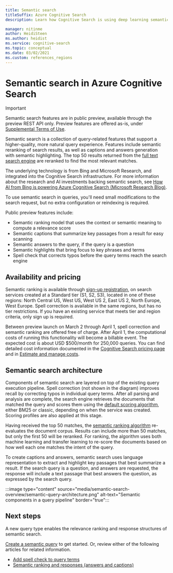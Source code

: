 ```yaml
---
title: Semantic search
titleSuffix: Azure Cognitive Search
description: Learn how Cognitive Search is using deep learning semantic search models from Bing to make search results more intuitive.

manager: nitinme
author: HeidiSteen
ms.author: heidist
ms.service: cognitive-search
ms.topic: conceptual
ms.date: 03/02/2021
ms.custom: references_regions
---
```

# Semantic search in Azure Cognitive Search

> [!IMPORTANT]
> Semantic search features are in public preview, available through the preview REST API only. Preview features are offered as-is, under [Supplemental Terms of Use](https://azure.microsoft.com/support/legal/preview-supplemental-terms/).

Semantic search is a collection of query-related features that support a higher-quality, more natural query experience. Features include semantic reranking of search results, as well as captions and answers generation with semantic highlighting. The top 50 results returned from the [full text search engine](search-lucene-query-architecture.md) are reranked to find the most relevant matches.

The underlying technology is from Bing and Microsoft Research, and integrated into the Cognitive Search infrastructure. For more information about the research and AI investments backing semantic search, see [How AI from Bing is powering Azure Cognitive Search (Microsoft Research Blog)](https://www.microsoft.com/research/blog/the-science-behind-semantic-search-how-ai-from-bing-is-powering-azure-cognitive-search/).

To use semantic search in queries, you'll need small modifications to the search request, but no extra configuration or reindexing is required.

Public preview features include:

+ Semantic ranking model that uses the context or semantic meaning to compute a relevance score
+ Semantic captions that summarize key passages from a result for easy scanning
+ Semantic answers to the query, if the query is a question
+ Semantic highlights that bring focus to key phrases and terms
+ Spell check that corrects typos before the query terms reach the search engine

## Availability and pricing

Semantic ranking is available through [sign-up registration](https://aka.ms/SemanticSearchPreviewSignup), on search services created at a Standard tier (S1, S2, S3), located in one of these regions: North Central US, West US, West US 2, East US 2, North Europe, West Europe. Spell correction is available in the same regions, but has no tier restrictions. If you have an existing service that meets tier and region criteria, only sign up is required.

Between preview launch on March 2 through April 1, spell correction and semantic ranking are offered free of charge. After April 1, the computational costs of running this functionality will become a billable event. The expected cost is about USD $500/month for 250,000 queries. You can find detailed cost information documented in the [Cognitive Search pricing page](https://azure.microsoft.com/pricing/details/search/) and in [Estimate and manage costs](search-sku-manage-costs.md).

## Semantic search architecture

Components of semantic search are layered on top of the existing query execution pipeline. Spell correction (not shown in the diagram) improves recall by correcting typos in individual query terms. After all parsing and analysis are complete, the search engine retrieves the documents that matched the query and scores them using the [default scoring algorithm](index-similarity-and-scoring.md#similarity-ranking-algorithms), either BM25 or classic, depending on when the service was created. Scoring profiles are also applied at this stage.

Having received the top 50 matches, the [semantic ranking algorithm](semantic-how-to-query-response.md) re-evaluates the document corpus. Results can include more than 50 matches, but only the first 50 will be reranked. For ranking, the algorithm uses both machine learning and transfer learning to re-score the documents based on how well each one matches the intent of the query.

To create captions and answers, semantic search uses language representation to extract and highlight key passages that best summarize a result. If the search query is a question, and answers are requested, the response will include a text passage that best answers the question, as expressed by the search query.

:::image type="content" source="media/semantic-search-overview/semantic-query-architecture.png" alt-text="Semantic components in a query pipeline" border="true":::

## Next steps

A new query type enables the relevance ranking and response structures of semantic search.

[Create a semantic query](semantic-how-to-query-request.md) to get started. Or, review either of the following articles for related information.

+ [Add spell check to query terms](speller-how-to-add.md)
+ [Semantic ranking and responses (answers and captions)](semantic-how-to-query-response.md)